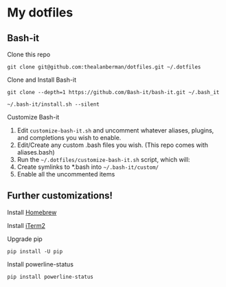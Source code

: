 # My dotfiles

## Bash-it
Clone this repo

`git clone git@github.com:thealanberman/dotfiles.git ~/.dotfiles`

Clone and Install Bash-it

`git clone --depth=1 https://github.com/Bash-it/bash-it.git ~/.bash_it`

`~/.bash-it/install.sh --silent`

Customize Bash-it

1. Edit `customize-bash-it.sh` and uncomment whatever aliases, plugins, and
completions you wish to enable.
2. Edit/Create any custom .bash files you wish.
(This repo comes with aliases.bash)
3. Run the `~/.dotfiles/customize-bash-it.sh` script, which will:
  1. Create symlinks to *.bash into `~/.bash-it/custom/`
  2. Enable all the uncommented items

## Further customizations!

Install [Homebrew](https://brew.sh/)

Install [iTerm2](https://www.iterm2.com/)

Upgrade pip

`pip install -U pip`

Install powerline-status

`pip install powerline-status`
